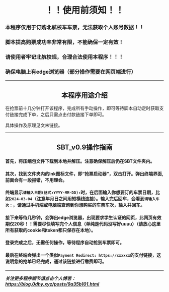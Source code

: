 
# <center>！！使用前须知！！</center>

### 本程序仅用于订购北航校车车票，无法获取个人账号数据！！
### 脚本提高购票成功率非常有限，不能确保一定有效！
### 请使用者牢记北航校规，合理合法使用本程序！！！
### 确保电脑上有edge浏览器（部分操作需要在网页端进行）


***
## <center>本程序用途介绍</center>

在抢票前十几分钟打开该程序，完成所有手动操作，即可等待脚本自动定时获取支付链接完成下单，之后只需点击付款链接下单即可。

具体操作及原理见文末链接。





****
## <center>SBT_v0.9操作指南</center>

#### 首先，将压缩包文件下载到本地并解压。注意确保解压后仍在SBT文件夹内。

#### 其次，找到文件夹内的lnk图标文件，即“抢票启动器”，双击打开。弹出终端界面,前面会有一段报错，不用理会。

#### 终端显示`请输入日期(格式:YYYY-MM-DD):`时，在后面输入你想要订的车票日期，比如`2024-03-04`（注意年月日之间用短横线连接）。输入完后回车，会看到`请输入车次：`，请通过手机端或电脑端查询到你想购买的车票车次，输入并回车。

#### 接下来等待几秒钟，会弹出edge浏览器，出现要求学生认证的网页，此网页有效期仅20秒！！需要尽快填写完个人信息（单纯是代码没写好uuuu）（请放心这里所有获取的cookie和token都只保存在本地）。

#### 登录完成之后，无需任何操作，等待程序自动抢到车票即可。

#### 最后在终端会弹出一个类似`Payment Redirect: https://xxxxxx`的支付链接，这说明您的抢单已经完成，通过该链接进行缴费即可。


***


***关注更多程序细节请点击个人博客：https://blog.0dhy.xyz/posts/9a35b101.html***







